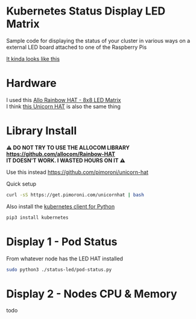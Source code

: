 # Kubernetes Status Display LED Matrix
Sample code for displaying the status of your cluster in various ways on a external LED board attached to one of the Raspberry Pis

[It kinda looks like this](https://twitter.com/BenCodeGeek/status/1266836870811582465?s=20)

# Hardware
I used this [Allo Rainbow HAT - 8x8 LED Matrix](https://thepihut.com/products/allo-rainbow-hat-8x8-led-matrix)  
I think [this Unicorn HAT](https://shop.pimoroni.com/products/unicorn-hat) is also the same thing 

# Library Install
**⚠ DO NOT TRY TO USE THE ALLOCOM LIBRARY https://github.com/allocom/Rainbow-HAT  
IT DOESN'T WORK. I WASTED HOURS ON IT ⚠**

Use this instead https://github.com/pimoroni/unicorn-hat

Quick setup
```bash
curl -sS https://get.pimoroni.com/unicornhat | bash
```

Also install the [kubernetes client for Python ](https://github.com/kubernetes-client/python)

```bash
pip3 install kubernetes
```

# Display 1 - Pod Status
From whatever node has the LED HAT installed
```bash
sudo python3 ./status-led/pod-status.py
```

# Display 2 - Nodes CPU & Memory
todo